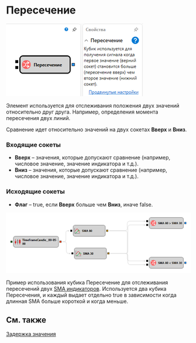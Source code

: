 # Пересечение

![Designer Crossing 00](../../../../../../images/designer_crossing_00.png)

Элемент используется для отслеживания положения двух значений относительно друг друга. Например, определения момента пересечения двух линий.

Сравнение идет относительно значений на двух сокетах **Вверх** и **Вниз**.

### Входящие сокеты

- **Вверх** – значения, которые допускают сравнение (например, числовое значение, значение индикатора и т.д.).
- **Вниз** – значения, которые допускают сравнение (например, числовое значение, значение индикатора и т.д.).

### Исходящие сокеты

- **Флаг** – true, если **Вверх** больше чем **Вниз**, иначе false.

![Designer Crossing 01](../../../../../../images/designer_crossing_01.png)

Пример использования кубика Пересечение для отслеживания пересечений двух [SMA индикаторов](../../../../../api/indicators/list_of_indicators/sma.md). Используется два кубика Пересечения, и каждый выдает отдельно true в зависимости когда длинная SMA больше короткой и когда меньше.

## См. также

[Задержка значения](delay_value.md)

